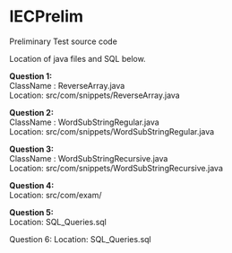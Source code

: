 # IECPrelim
Preliminary Test source code


Location of java files and SQL below.

<b>Question 1:</b><br>
    ClassName : ReverseArray.java<br>
    Location: src/com/snippets/ReverseArray.java
    
    
<b>Question 2:</b><br>
    ClassName : WordSubStringRegular.java<br>
    Location: src/com/snippets/WordSubStringRegular.java   
    
    
<b>Question 3:</b><br>
    ClassName : WordSubStringRecursive.java<br>
    Location: src/com/snippets/WordSubStringRecursive.java
    
<b>Question 4:</b><br>
    Location: src/com/exam/
    
    
<b>Question 5:</b><br>
    Location: SQL_Queries.sql
    
Question 6:
    Location: SQL_Queries.sql

